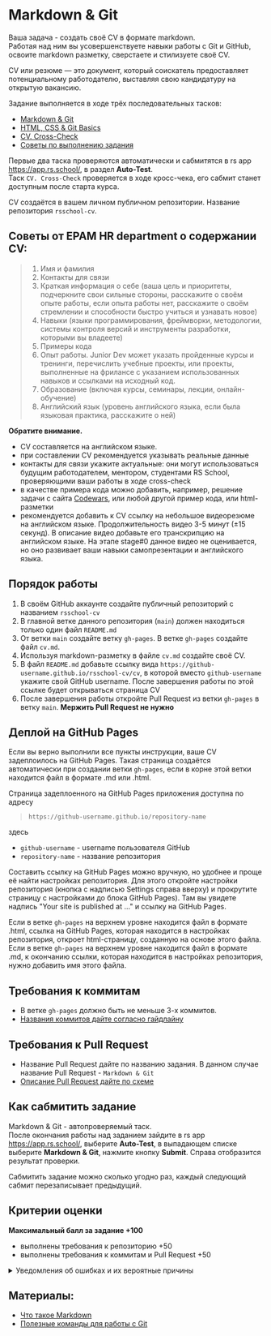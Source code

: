 #  Markdown & Git

Ваша задача - создать своё CV в формате markdown.  
Работая над ним вы усовершенствуете навыки работы с Git и GitHub, освоите markdown разметку, сверстаете и стилизуете своё CV. 

CV или резюме — это документ, который соискатель предоставляет потенциальному работодателю, выставляя свою кандидатуру на открытую вакансию.

Задание выполняется в ходе трёх последовательных тасков:
- [Markdown & Git](git-markdown.md)
- [HTML, CSS & Git Basics](html-css-git.md)
- [CV. Cross-Check](html-css.md)
- [Советы по выполнению задания](cv-hints.md)

Первые два таска проверяются автоматически и сабмитятся в rs app https://app.rs.school/, в раздел **Auto-Test**.  
Таск `CV. Cross-Check` проверяется в ходе кросс-чека, его сабмит станет доступным после старта курса.

CV создаётся в вашем личном публичном репозитории. Название репозитория `rsschool-cv`. 

## Советы от EPAM HR department о содержании CV:
> 1. Имя и фамилия
> 2. Контакты для связи
> 3. Краткая информация о себе (ваша цель и приоритеты, подчеркните свои сильные стороны, расскажите о своём опыте работы, если опыта работы нет, расскажите о своём стремлении и способности быстро учиться и узнавать новое)
> 4. Навыки (языки программирования, фреймворки, методологии, системы контроля версий и инструменты разработки, которыми вы владеете)
> 5. Примеры кода
> 6. Опыт работы. Junior Dev может указать пройденные курсы и тренинги, перечислить учебные проекты, или проекты, выполненные на фрилансе с указанием использованных навыков и ссылками на исходный код. 
> 7. Образование (включая курсы, семинары, лекции, онлайн-обучение)
> 8. Английский язык (уровень английского языка, если была языковая практика, расскажите о ней)

**Обратите внимание.**  

- CV составляется на английском языке.
- при составлении CV рекомендуется указывать реальные данные
- контакты для связи укажите актуальные: они могут использоваться будущим работодателем, ментором, студентами RS School, проверяющими ваши работы в ходе cross-check
- в качестве примера кода можно добавить, например, решение задачи с сайта [Codewars](https://www.codewars.com/), или любой другой пример кода, или html-разметки
- рекомендуется добавить к CV ссылку на небольшое видеорезюме на английском языке. Продолжительность видео 3-5 минут (±15 секунд). В описание видео добавьте его транскрипцию на английском языке. На этапе stage#0 данное видео не оценивается, но оно развивает ваши навыки самопрезентации и английского языка.

## Порядок работы

1. В своём GitHub аккаунте создайте публичный репозиторий с названием `rsschool-cv`
2. В главной ветке данного репозитория (`main`) должен находиться только один файл `README.md`
3. От ветки `main` создайте ветку `gh-pages`. В ветке `gh-pages` создайте файл `cv.md`. 
4. Используя markdown-разметку в файле `cv.md` создайте своё CV. 
5. В файл `README.md` добавьте ссылку вида `https://github-username.github.io/rsschool-cv/cv`, в которой вместо `github-username` укажите свой GitHub username. После завершения работы по этой ссылке будет открываться страница CV
6. После завершения работы откройте Pull Request из ветки `gh-pages` в ветку `main`. **Мержить Pull Request не нужно** 

## Деплой на GitHub Pages

Если вы верно выполнили все пункты инструкции, ваше CV задеплоилось на GitHub Pages. Такая страница создаётся автоматически при создании ветки `gh-pages`, если в корне этой ветки находится файл в формате .md или .html.  

Страница задеплоенного на GitHub Pages приложения доступна по адресу
>  `https://github-username.github.io/repository-name`

здесь
- `github-username` - username пользователя GitHub 
- `repository-name` - название репозитория

Составить ссылку на GitHub Pages можно вручную, но удобнее и проще её найти настройках репозитория. Для этого откройте настройки репозитория (кнопка с надписью Settings справа вверху) и прокрутите страницу с настройками до блока GitHub Pages). Там вы увидете надпись "Your site is published at ..." и ссылку на GitHub Pages.

Если в ветке `gh-pages` на верхнем уровне находится файл в формате .html, ссылка на GitHub Pages, которая находится в настройках репозитория, откроет html-страницу, созданную на основе этого файла. Если в ветке `gh-pages` на верхнем уровне находится файл в формате .md, к окончанию ссылки, которая находится в настройках репозитория, нужно добавить имя этого файла. 

## Требования к коммитам

- В ветке `gh-pages` должно быть не меньше 3-х коммитов.
- [Названия коммитов дайте согласно гайдлайну](https://docs.rs.school/#/git-convention)

## Требования к Pull Request

- Название Pull Request дайте по названию задания. В данном случае название Pull Request - `Markdown & Git`
- [Описание Pull Request дайте по схеме](https://docs.rs.school/#/pull-request-review-process?id=Требования-к-pull-request-pr)

## Как сабмитить задание

Markdown & Git - автопроверяемый таск.  
После окончания работы над заданием зайдите в rs app https://app.rs.school/, выберите **Auto-Test**, в выпадающем списке выберите **Markdown & Git**, нажмите кнопку **Submit**. Справа отобразится результат проверки.

Сабмитить задание можно сколько угодно раз, каждый следующий сабмит перезаписывает предыдущий.

## Критерии оценки

**Максимальный балл за задание +100**

- выполнены требования к репозиторию +50
- выполнены требования к коммитам и Pull Request +50

<details>
<summary>Уведомления об ошибках и их вероятные причины</summary>

1. 0 баллов и статус "Failed task requirements: No CV at ..."
   Отсутствует страница по адресу  `https://your-github-account.github.io/rsschool-cv/cv`.  
   Возможные причины: в вашем  github аккаунте нет репозитория "rsschool-cv" с веткой "gh-pages" и файлом "cv.md". Или в ветке master нет файла README.md.

3. 50 баллов и статус "Failed commit requirements: Less than 3 commits"  
   Ответ: В вашей ветке "gh-pages" менее 3 коммитов.  
   Вы можете проверить свои коммиты здесь: `https://github.com/your-github-account/rsschool-cv/commits/gh-pages`. Коммиты "Merge ..." или "Initial commit" игнорируются.

3. 50 баллов и статус "Failed commit requirements: Commits do no follow guideline ..."  
   Не все коммиты выполняются по правилам: https://docs.rs.school/#/en/git-convention Все коммиты, не отвечающие правилам, будут перечислены в статусе.   

4. 50 баллов и статус "Failed PR requirements: No Pull Request with task name (Markdown & Git)"  
   Вы не отправили Pull Request с `gh-pages` в `master`или название Pull Request не "Markdown & Git".  
   Увидеть свой PR, вы можете здесь: `https://github.com/your-github-account/rsschool-cv/pulls`
</details>

## Материалы:

- [Что такое Markdown](https://guides.hexlet.io/markdown/)
- [Полезные команды для работы с Git](https://htmlacademy.ru/blog/boost/tools/useful-commands-for-working-with-git)

